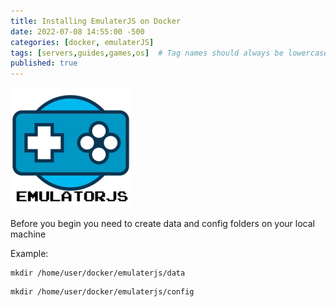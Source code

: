 ```yaml
---
title: Installing EmulaterJS on Docker
date: 2022-07-08 14:55:00 -500
categories: [docker, emulaterJS]
tags: [servers,guides,games,os]  # Tag names should always be lowercase
published: true
---
```


![owncloud](https://raw.githubusercontent.com/linuxserver/docker-templates/master/linuxserver.io/img/emulatorjs-logo.png)


Before you begin you need to create data and config folders on your local machine

Example:
```
mkdir /home/user/docker/emulaterjs/data
```
```
mkdir /home/user/docker/emulaterjs/config
```



